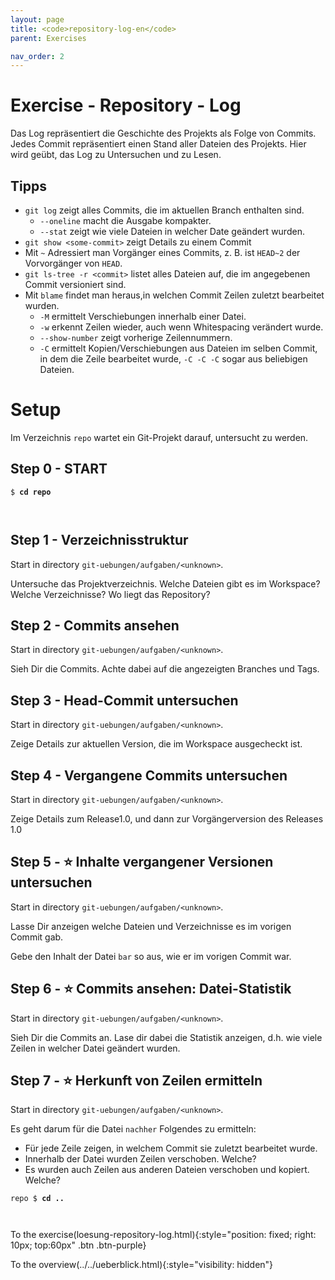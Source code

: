 ```yaml
---
layout: page
title: <code>repository-log-en</code>
parent: Exercises

nav_order: 2
---
```

# Exercise - Repository - Log

Das Log repräsentiert die Geschichte des Projekts
als Folge von Commits.
Jedes Commit repräsentiert einen Stand aller Dateien des Projekts.
Hier wird geübt, das Log zu Untersuchen und zu Lesen.


## Tipps

* `git log` zeigt alles Commits, die im aktuellen Branch enthalten sind.
  - `--oneline` macht die Ausgabe kompakter.
  - `--stat` zeigt wie viele Dateien in welcher Date geändert wurden.
* `git show <some-commit>` zeigt Details zu einem Commit
* Mit `~` Adressiert man Vorgänger eines Commits, 
  z. B. ist `HEAD~2` der Vorvorgänger von `HEAD`.
* `git ls-tree -r <commit>` listet alles Dateien auf, die im angegebenen
  Commit versioniert sind.
* Mit `blame` findet man heraus,in welchen Commit Zeilen zuletzt bearbeitet wurden.
  - `-M` ermittelt Verschiebungen innerhalb einer Datei. 
  - `-w` erkennt Zeilen wieder, auch wenn Whitespacing verändert wurde.
  - `--show-number` zeigt vorherige Zeilennummern.
  - `-C` ermittelt Kopien/Verschiebungen aus Dateien im selben  Commit, in dem die Zeile bearbeitet wurde,
    `-C -C -C` sogar aus beliebigen Dateien.

# Setup

Im Verzeichnis `repo` wartet ein Git-Projekt darauf,
untersucht zu werden. 


<h2>Step 0 - START <!-- UEB/Repository - Log/0 --></h2>


<pre><code>$ <b>cd repo</b><br><br><br></code></pre>


<h2>Step 1 - Verzeichnisstruktur <!-- UEB/Repository - Log/1 --></h2>

Start in directory `git-uebungen/aufgaben/<unknown>`.

Untersuche das Projektverzeichnis.
Welche Dateien gibt es im Workspace? Welche Verzeichnisse?
Wo liegt das Repository?

<h2>Step 2 - Commits ansehen <!-- UEB/Repository - Log/2 --></h2>

Start in directory `git-uebungen/aufgaben/<unknown>`.

Sieh Dir die Commits. 
Achte dabei auf die angezeigten Branches und Tags.

<h2>Step 3 - Head-Commit untersuchen <!-- UEB/Repository - Log/3 --></h2>

Start in directory `git-uebungen/aufgaben/<unknown>`.

Zeige Details zur aktuellen Version,
die im Workspace ausgecheckt ist.

<h2>Step 4 - Vergangene Commits untersuchen <!-- UEB/Repository - Log/4 --></h2>

Start in directory `git-uebungen/aufgaben/<unknown>`.

Zeige Details zum Release1.0,
und dann zur Vorgängerversion des Releases 1.0

<h2>Step 5 - ⭐ Inhalte vergangener Versionen untersuchen <!-- UEB/Repository - Log/5 --></h2>

Start in directory `git-uebungen/aufgaben/<unknown>`.

Lasse Dir anzeigen welche Dateien und Verzeichnisse
es im vorigen Commit gab.

Gebe den Inhalt der Datei `bar` so aus,  wie er im vorigen Commit war.

<h2>Step 6 - ⭐ Commits ansehen: Datei-Statistik <!-- UEB/Repository - Log/6 --></h2>

Start in directory `git-uebungen/aufgaben/<unknown>`.

Sieh Dir die Commits an. 
Lase dir dabei die Statistik anzeigen, 
d.h. wie viele Zeilen in welcher Datei geändert wurden.

<h2>Step 7 - ⭐ Herkunft von Zeilen ermitteln <!-- UEB/Repository - Log/7 --></h2>

Start in directory `git-uebungen/aufgaben/<unknown>`.

Es geht darum für die Datei `nachher` Folgendes zu ermitteln:

* Für jede Zeile zeigen, in welchem Commit sie zuletzt bearbeitet wurde.
* Innerhalb der Datei wurden Zeilen verschoben. Welche?
* Es wurden auch Zeilen aus anderen Dateien verschoben und kopiert. Welche?


<pre><code>repo $ <b>cd ..</b><br><br><br></code></pre>


To the exercise(loesung-repository-log.html){:style="position: fixed; right: 10px; top:60px" .btn .btn-purple}

To the overview(../../ueberblick.html){:style="visibility: hidden"}

